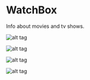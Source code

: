 # WatchBox
Info about movies and tv shows.

![alt tag](https://i.imgur.com/Aifvd53.jpg)

![alt tag](https://i.imgur.com/9PL5ApH.jpg)

![alt tag](https://i.imgur.com/zlr7kK1.jpg)

![alt tag](https://i.imgur.com/4QNYJtH.jpg)
